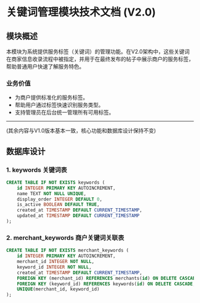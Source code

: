 # 关键词管理模块技术文档 (V2.0)

## 模块概述

本模块为系统提供服务标签（关键词）的管理功能。在V2.0架构中，这些关键词在商家信息收录流程中被指定，并用于在最终发布的帖子中展示商户的服务标签，帮助普通用户快速了解服务特色。

### 业务价值
- 为商户提供标准化的服务标签。
- 帮助用户通过标签快速识别服务类型。
- 支持管理员在后台统一管理所有可用标签。

---

(其余内容与V1.0版本基本一致，核心功能和数据库设计保持不变)

## 数据库设计

### 1. keywords 关键词表
```sql
CREATE TABLE IF NOT EXISTS keywords (
    id INTEGER PRIMARY KEY AUTOINCREMENT,
    name TEXT NOT NULL UNIQUE,
    display_order INTEGER DEFAULT 0,
    is_active BOOLEAN DEFAULT TRUE,
    created_at TIMESTAMP DEFAULT CURRENT_TIMESTAMP,
    updated_at TIMESTAMP DEFAULT CURRENT_TIMESTAMP
);
```

### 2. merchant_keywords 商户关键词关联表
```sql
CREATE TABLE IF NOT EXISTS merchant_keywords (
    id INTEGER PRIMARY KEY AUTOINCREMENT,
    merchant_id INTEGER NOT NULL,
    keyword_id INTEGER NOT NULL,
    created_at TIMESTAMP DEFAULT CURRENT_TIMESTAMP,
    FOREIGN KEY (merchant_id) REFERENCES merchants(id) ON DELETE CASCADE,
    FOREIGN KEY (keyword_id) REFERENCES keywords(id) ON DELETE CASCADE,
    UNIQUE(merchant_id, keyword_id)
);
```
